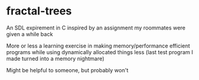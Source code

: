 # fractal-trees
An SDL expirement in C inspired by an assignment my roommates were given a while back

More or less a learning exercise in making memory/performance efficient programs while
using dynamically allocated things less (last test program I made turned into a memory
nightmare)

Might be helpful to someone, but probably won't
